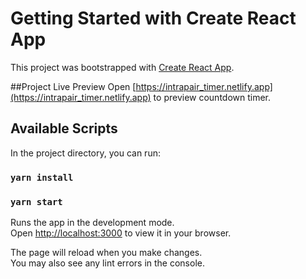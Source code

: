 # Getting Started with Create React App

This project was bootstrapped with [Create React App](https://github.com/facebook/create-react-app).

##Project Live Preview
Open [https://intrapair_timer.netlify.app](https://intrapair_timer.netlify.app) to preview countdown timer.
## Available Scripts

In the project directory, you can run:

### `yarn install`
### `yarn start`

Runs the app in the development mode.\
Open [http://localhost:3000](http://localhost:3000) to view it in your browser.

The page will reload when you make changes.\
You may also see any lint errors in the console.


